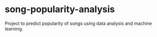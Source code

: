 # song-popularity-analysis
Project to predict popularity of songs using data analysis and machine learning.
